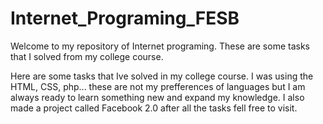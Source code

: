 # Internet_Programing_FESB
Welcome to my repository of Internet programing. These are some tasks that I solved from my college course.

Here are some tasks that Ive solved in my college course. I was using the HTML, CSS, php... these are not my prefferences
of languages but I am always ready to learn something new and expand my knowledge. I also made a project called Facebook 2.0
after all the tasks fell free to visit.
